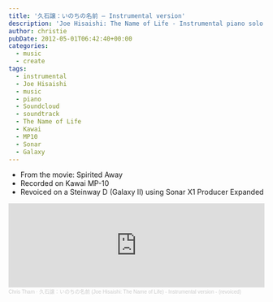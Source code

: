 ```yaml
---
title: '久石譲：いのちの名前 – Instrumental version'
description: 'Joe Hisaishi: The Name of Life - Instrumental piano solo'
author: christie
pubDate: 2012-05-01T06:42:40+00:00
categories:
  - music
  - create
tags:
  - instrumental
  - Joe Hisaishi
  - music
  - piano
  - Soundcloud
  - soundtrack
  - The Name of Life
  - Kawai
  - MP10
  - Sonar
  - Galaxy
---
```


- From the movie: Spirited Away
- Recorded on Kawai MP-10
- Revoiced on a Steinway D (Galaxy II) using Sonar X1 Producer Expanded

<iframe width="100%" height="166" scrolling="no" frameborder="no" allow="autoplay" src="https://w.soundcloud.com/player/?url=https%3A//api.soundcloud.com/tracks/45168311&color=%23ff5500&auto_play=false&hide_related=false&show_comments=true&show_user=true&show_reposts=false&show_teaser=true"></iframe><div style="font-size: 10px; color: #cccccc;line-break: anywhere;word-break: normal;overflow: hidden;white-space: nowrap;text-overflow: ellipsis; font-family: Interstate,Lucida Grande,Lucida Sans Unicode,Lucida Sans,Garuda,Verdana,Tahoma,sans-serif;font-weight: 100;"><a href="https://soundcloud.com/chris-tham" title="Chris Tham" target="_blank" style="color: #cccccc; text-decoration: none;">Chris Tham</a> · <a href="https://soundcloud.com/chris-tham/joe-hisaishi-the-name-of" title="久石譲：いのちの名前 (Joe Hisaishi: The Name of Life) - Instrumental version -  (revoiced)" target="_blank" style="color: #cccccc; text-decoration: none;">久石譲：いのちの名前 (Joe Hisaishi: The Name of Life) - Instrumental version -  (revoiced)</a></div>
